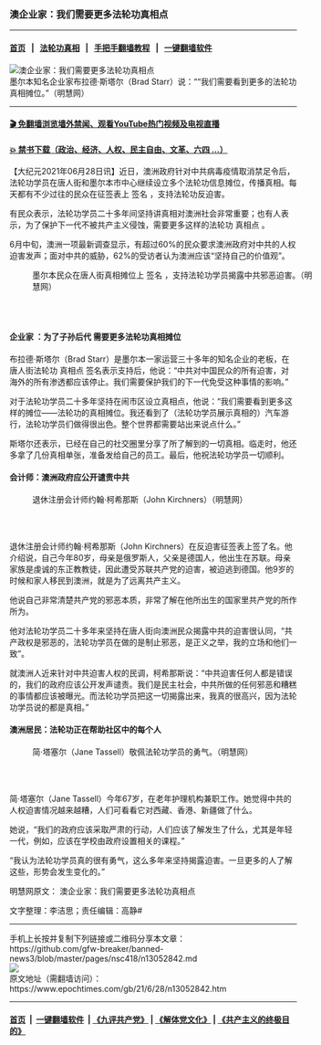 ### 澳企业家：我们需要更多法轮功真相点
------------------------

#### [首页](https://github.com/gfw-breaker/banned-news3/blob/master/README.md) &nbsp;&nbsp;|&nbsp;&nbsp; [法轮功真相](https://github.com/begood0513/basic/blob/master/README.md)  &nbsp;&nbsp;|&nbsp;&nbsp; [手把手翻墙教程](https://github.com/gfw-breaker/guides/wiki)  &nbsp;&nbsp;|&nbsp;&nbsp; [一键翻墙软件](https://github.com/gfw-breaker/nogfw/blob/master/README.md)  



<div><img alt="澳企业家：我们需要更多法轮功真相点" class="attachment-djy_600_400 size-djy_600_400 wp-post-image" src="https://i.epochtimes.com/assets/uploads/2021/06/id13053023-2021-6-28-melbourne-falun-gong-truth-station_03-600x400.jpeg"/>
<div class="caption">
 墨尔本知名企业家布拉德·斯塔尔（Brad Starr）说：““我们需要看到更多的法轮功真相摊位。”（明慧网）
</div></div><hr/>

#### [ 🎬  免翻墙浏览墙外禁闻、观看YouTube热门视频及电视直播](https://github.com/gfw-breaker/HelloWorld)

#### [ 💥  禁书下载（政治、经济、人权、民主自由、文革、六四 ...）](https://github.com/gfw-breaker/books/blob/master/README.md)

<div><p>
 【大纪元2021年06月28日讯】近日，澳洲政府针对中共病毒疫情取消禁足令后，法轮功学员在唐人街和墨尔本市中心继续设立多个法轮功信息摊位，传播真相。每天都有不少过往的民众在征签表上
 <ok href="https://www.epochtimes.com/gb/tag/%E7%AD%BE%E5%90%8D.html">
  签名
 </ok>
 ，支持法轮功反迫害。
</p>
<p>
 有民众表示，法轮功学员二十多年间坚持讲真相对澳洲社会非常重要；也有人表示，为了保护下一代不被共产主义侵蚀，需要更多这样的法轮功
 <ok href="https://www.epochtimes.com/gb/tag/%E7%9C%9F%E7%9B%B8%E7%82%B9.html">
  真相点
 </ok>
 。
</p>
<p>
 6月中旬，澳洲一项最新调查显示，有超过60%的民众要求澳洲政府对中共的人权迫害发声；面对中共的威胁，62%的受访者认为澳洲应该“坚持自己的价值观”。
</p>
<figure aria-describedby="caption-attachment-13052976" class="wp-caption aligncenter" id="attachment_13052976" style="width: 500px">
 <ok href="https://i.epochtimes.com/assets/uploads/2021/06/id13052976-2021-6-28-melbourne-falun-gong-truth-station_01-ss.jpeg" target="_blank">
  <img alt="" class="size-full wp-image-13052976" src="https://i.epochtimes.com/assets/uploads/2021/06/id13052976-2021-6-28-melbourne-falun-gong-truth-station_01-ss.jpeg"/>
 </ok>
 <br/><figcaption class="wp-caption-text" id="caption-attachment-13052976">
  墨尔本民众在唐人街真相摊位上
  <ok href="https://www.epochtimes.com/gb/tag/%E7%AD%BE%E5%90%8D.html">
   签名
  </ok>
  ，支持法轮功学员揭露中共邪恶迫害。（明慧网）
 </figcaption><br/>
</figure><br/>
<h4>
 <b>
  <ok href="https://www.epochtimes.com/gb/tag/%E4%BC%81%E4%B8%9A%E5%AE%B6.html">
   企业家
  </ok>
  ：为了子孙后代 需要更多法轮功真相摊位
 </b>
</h4>
<p>
 布拉德·斯塔尔（Brad Starr）是墨尔本一家运营三十多年的知名企业的老板，在唐人街法轮功
 <ok href="https://www.epochtimes.com/gb/tag/%E7%9C%9F%E7%9B%B8%E7%82%B9.html">
  真相点
 </ok>
 签名表示支持后，他说：“中共对中国民众的所有迫害，对海外的所有渗透都应该停止。我们需要保护我们的下一代免受这种事情的影响。”
</p>
<p>
 对于法轮功学员二十多年坚持在闹市区设立真相点，他说：“我们需要看到更多这样的摊位——法轮功的真相摊位。我还看到了（法轮功学员展示真相的）汽车游行，法轮功学员们做得很出色。整个世界都需要站出来说点什么。”
</p>
<p>
 斯塔尔还表示，已经在自己的社交圈里分享了所了解到的一切真相。临走时，他还多拿了几份真相单张，准备发给自己的员工。最后，他祝法轮功学员一切顺利。
</p>
<h4>
 <b>
  会计师：澳洲政府应公开谴责中共
 </b>
</h4>
<figure aria-describedby="caption-attachment-13053055" class="wp-caption aligncenter" id="attachment_13053055" style="width: 600px">
 <ok href="https://i.epochtimes.com/assets/uploads/2021/06/id13053055-2021-6-28-melbourne-falun-gong-truth-station_02.jpeg" target="_blank">
  <img alt="" class="size-large wp-image-13053055" src="https://i.epochtimes.com/assets/uploads/2021/06/id13053055-2021-6-28-melbourne-falun-gong-truth-station_02-600x450.jpeg"/>
 </ok>
 <br/><figcaption class="wp-caption-text" id="caption-attachment-13053055">
  退休注册会计师约翰·柯希那斯（John Kirchners）（明慧网）
 </figcaption><br/>
</figure><br/>
<p>
 退休注册会计师约翰·柯希那斯（John Kirchners）在反迫害征签表上签了名。他介绍说，自己今年80岁，母亲是俄罗斯人，父亲是德国人，他出生在苏联。母亲家族是虔诚的东正教教徒，因此遭受苏联共产党的迫害，被迫逃到德国。他9岁的时候和家人移民到澳洲，就是为了远离共产主义。
</p>
<p>
 他说自己非常清楚共产党的邪恶本质，非常了解在他所出生的国家里共产党的所作所为。
</p>
<p>
 他对法轮功学员二十多年来坚持在唐人街向澳洲民众揭露中共的迫害很认同，“共产政权是邪恶的，法轮功学员在做的是制止邪恶，是正义之举，我的立场和他们一致”。
</p>
<p>
 就澳洲人近来针对中共迫害人权的民调，柯希那斯说：“中共迫害任何人都是错误的，我们的政府应该公开发声谴责。我们是民主社会，中共所做的任何邪恶和糟糕的事情都应该被曝光。而法轮功学员把这一切揭露出来，我真的很高兴，因为法轮功学员说的都是真相。”
</p>
<h4>
 <b>
  澳洲居民：法轮功正在帮助社区中的每个人
 </b>
</h4>
<figure aria-describedby="caption-attachment-13053071" class="wp-caption aligncenter" id="attachment_13053071" style="width: 600px">
 <ok href="https://i.epochtimes.com/assets/uploads/2021/06/id13053071-2021-6-28-melbourne-falun-gong-truth-station_04.jpeg" target="_blank">
  <img alt="" class="size-large wp-image-13053071" src="https://i.epochtimes.com/assets/uploads/2021/06/id13053071-2021-6-28-melbourne-falun-gong-truth-station_04-600x450.jpeg"/>
 </ok>
 <br/><figcaption class="wp-caption-text" id="caption-attachment-13053071">
  简·塔塞尔（Jane Tassell）敬佩法轮功学员的勇气。（明慧网）
 </figcaption><br/>
</figure><br/>
<p>
 简·塔塞尔（Jane Tassell）今年67岁，在老年护理机构兼职工作。她觉得中共的人权迫害情况越来越糟，人们可看看它对西藏、香港、新疆做了什么。
</p>
<p>
 她说，“我们的政府应该采取严肃的行动，人们应该了解发生了什么，尤其是年轻一代，例如，应该在学校由政府设置相关的课程。”
</p>
<p>
 “我认为法轮功学员真的很有勇气，这么多年来坚持揭露迫害。一旦更多的人了解这些，形势会发生变化的。”
</p>
<p>
 明慧网原文：
 <ok href="http://big5.minghui.org/mh/articles/2021/6/28/%E6%BE%B3%E4%BC%81%E6%A5%AD%E5%AE%B6-%E6%88%91%E5%80%91%E9%9C%80%E8%A6%81%E6%9B%B4%E5%A4%9A%E6%B3%95%E8%BC%AA%E5%8A%9F%E7%9C%9F%E7%9B%B8%E9%BB%9E-427527.html">
  澳企业家：我们需要更多法轮功真相点
 </ok>
</p>
<p>
 文字整理：李洁思；责任编辑：高静#
</p>
</div>
<hr/>
手机上长按并复制下列链接或二维码分享本文章：<br/>
https://github.com/gfw-breaker/banned-news3/blob/master/pages/nsc418/n13052842.md <br/>
<a href='https://github.com/gfw-breaker/banned-news3/blob/master/pages/nsc418/n13052842.md'><img src='https://github.com/gfw-breaker/banned-news3/blob/master/pages/nsc418/n13052842.md.png'/></a> <br/>
原文地址（需翻墙访问）：https://www.epochtimes.com/gb/21/6/28/n13052842.htm


------------------------
#### [首页](https://github.com/gfw-breaker/banned-news3/blob/master/README.md) &nbsp;|&nbsp; [一键翻墙软件](https://github.com/gfw-breaker/nogfw/blob/master/README.md) &nbsp;| [《九评共产党》](https://github.com/gfw-breaker/9ping.md/blob/master/README.md#九评之一评共产党是什么) | [《解体党文化》](https://github.com/gfw-breaker/jtdwh.md/blob/master/README.md) | [《共产主义的终极目的》](https://github.com/gfw-breaker/gczydzjmd.md/blob/master/README.md)


<img src='http://gfw-breaker.win/banned-news3/pages/nsc418/n13052842.md' width='0px' height='0px'/>